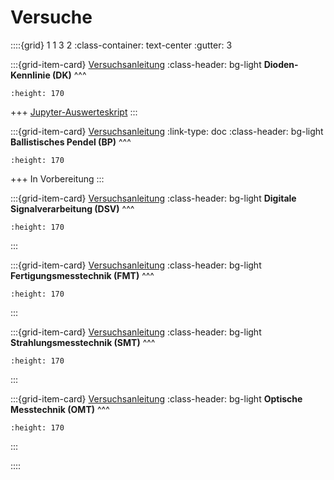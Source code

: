 # Versuche

::::{grid} 1 1 3 2
:class-container: text-center
:gutter: 3

:::{grid-item-card} [Versuchsanleitung](https://hsuhhde.sharepoint.com/:b:/s/MesstechnikHT23_mst/EYq2NLIzBS5BlWrjIOjYc5QBwdPb399020_rXax5gc46WA?e=LIrYRF)
:class-header: bg-light
**Dioden-Kennlinie (DK)**
^^^
```{image} pictures/IMG_5597.jpeg
:height: 170
```
+++
[Jupyter-Auswerteskript](lab_Kennlinien.ipynb)
:::


:::{grid-item-card} [Versuchsanleitung](https://hsuhhde.sharepoint.com/:b:/s/MesstechnikHT23_mst/EXlkrk55l7VFpQpRIpMxRLIB0MtCtFsyNoQ_im1ZOd8zjQ?e=8AGljc)
:link-type: doc
:class-header: bg-light
**Ballistisches Pendel (BP)**
^^^
```{image} pictures/IMG_8362.jpeg
:height: 170
```
+++
In Vorbereitung
:::


:::{grid-item-card} [Versuchsanleitung](https://hsuhhde.sharepoint.com/:b:/s/MesstechnikHT23_mst/EXdQY_MtTFhGjhVFgB6FFR8BUnC3seHI0jO9eud8xZMZvw?e=Bd5Lqf)
:class-header: bg-light
**Digitale Signalverarbeitung (DSV)**
^^^
```{image} pictures/l.jpg
:height: 170
```
:::

:::{grid-item-card} [Versuchsanleitung](https://hsuhhde.sharepoint.com/:b:/s/MesstechnikHT23_mst/Ebi5apWgdFBHlAeml2f2e7kBRVF9dMD_pfloocUZPQmp7w?e=js9U3T)
:class-header: bg-light
**Fertigungsmesstechnik (FMT)**
^^^
```{image} pictures/l.jpeg
:height: 170
```
:::


:::{grid-item-card} [Versuchsanleitung](https://hsuhhde.sharepoint.com/:b:/s/MesstechnikHT23_mst/EWaOUiVawtRDsu0oYj-mvXsBBxlxM9YB5_hImD-rayh20w?e=ET8d9T)
:class-header: bg-light
**Strahlungsmesstechnik (SMT)**
^^^
```{image} pictures/l.jpeg
:height: 170
```
:::


:::{grid-item-card} [Versuchsanleitung](https://hsuhhde.sharepoint.com/:b:/s/MesstechnikHT23_mst/ERe3ddR5CMtCm4CyuqnSDngBv3m5RVHQN7ohuRSuBvX1YA?e=2lY1LT)
:class-header: bg-light
**Optische Messtechnik (OMT)**
^^^
```{image} pictures/l.jpg
:height: 170
```
:::

::::